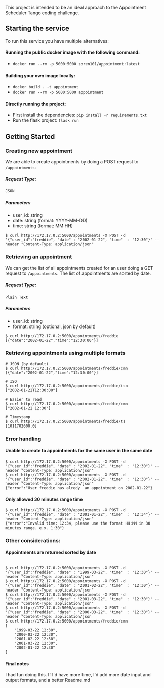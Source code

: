 
This project is intended to be an ideal approach to the Appointment Scheduler Tango coding challenge.

## Starting the service

To run this service you have multiple alternatives:

 
#### Running the public docker image with the following command:
 
-  `docker run --rm -p 5000:5000 zoren101/appointment:latest`

#### Building your own image locally:
- `docker build . -t appointment`
- `docker run --rm -p 5000:5000 appointment`

#### Directly running the project:
- First install the dependencies: `pip install -r requirements.txt`
- Run the flask project: `flask run`
  
 ## Getting Started

### Creating new appointment
We are able to create appointments by doing a POST request to `/appointments`:

##### Request Type:
	JSON

##### Parameters
- user_id: string
- date: string (format: YYYY-MM-DD)
- time: string (format: MM:HH)


```
$ curl http://172.17.0.2:5000/appointments -X POST -d '{"user_id":"freddie", "date" : "2002-01-22", "time"  : "12:30"}' --header "Content-Type: application/json"
```


### Retrieving an appointment

We can get the list of all appointments created for an user doing a GET request to `/appointments`.
The list of appointments are sorted by date.

##### Request Type:
	Plain Text
##### Parameters
- user_id: string
- format: string (optional, json by default)
```
$ curl http://172.17.0.2:5000/appointments/freddie
[{"date":"2002-01-22","time":"12:30:00"}]
```

### Retrieving appointments using multiple formats

```
# JSON (by default)
$ curl http://172.17.0.2:5000/appointments/freddie/cmn
[{"date":"2002-01-22","time":"12:30:00"}]

# ISO
$ curl http://172.17.0.2:5000/appointments/freddie/iso
["2002-01-22T12:30:00"]

# Easier to read
$ curl http://172.17.0.2:5000/appointments/freddie/cmn
["2002-01-22 12:30"]

# Timestamp
$ curl http://172.17.0.2:5000/appointments/freddie/ts
[1011702600.0]
```

### Error handling

#### Unable to create to appointments for the same user in the same date

```
$ curl http://172.17.0.2:5000/appointments -X POST -d '{"user_id":"freddie", "date" : "2002-01-22", "time"  : "12:30"}' --header "Content-Type: application/json"
$ curl http://172.17.0.2:5000/appointments -X POST -d '{"user_id":"freddie", "date" : "2002-01-22", "time"  : "12:30"}' --header "Content-Type: application/json"
{"error":"User freddie has alredy  an appointment on 2002-01-22"}
```


#### Only allowed 30 minutes range time

```
$ curl http://172.17.0.2:5000/appointments -X POST -d '{"user_id":"freddie", "date" : "2001-01-22", "time"  : "12:34"}' --header "Content-Type: application/json"
{"error":"Invalid time: 12:34, please use the format HH:MM in 30 minutes range. e.x. 1:30"}
```


### Other considerations: 

#### Appointments are returned sorted by date

```

$ curl http://172.17.0.2:5000/appointments -X POST -d '{"user_id":"freddie", "date" : "1999-03-22", "time"  : "12:30"}' --header "Content-Type: application/json"
$ curl http://172.17.0.2:5000/appointments -X POST -d '{"user_id":"freddie", "date" : "2001-02-22", "time"  : "12:30"}' --header "Content-Type: application/json"
$ curl http://172.17.0.2:5000/appointments -X POST -d '{"user_id":"freddie", "date" : "2001-03-22", "time"  : "12:30"}' --header "Content-Type: application/json"
$ curl http://172.17.0.2:5000/appointments -X POST -d '{"user_id":"freddie", "date" : "2000-03-22", "time"  : "12:30"}' --header "Content-Type: application/json
$ curl http://172.17.0.2:5000/appointments/freddie/cmn
[
	"1999-03-22 12:30",
	"2000-03-22 12:30",
	"2001-02-22 12:30",
	"2001-03-22 12:30",
	"2002-01-22 12:30"
]
``` 


#### Final notes

I had fun doing this. If I'd have more time, I'd add more date input and output formats, and a better Readme.md 

